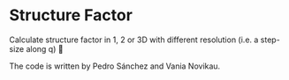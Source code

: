 # Structure Factor
Calculate structure factor in 1, 2 or 3D with different resolution (i.e. a step-size along q) 🔬

The code is written by Pedro Sánchez and Vania Novikau.
